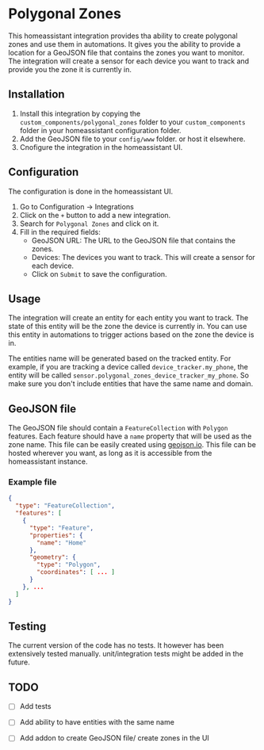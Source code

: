 # Polygonal Zones
This homeassistant integration provides tha ability to create polygonal zones and use them in automations.
It gives you the ability to provide a location for a GeoJSON file that contains the zones you want to monitor.
The integration will create a sensor for each device you want to track and provide you the zone it is currently in.


## Installation
1. Install this integration by copying the `custom_components/polygonal_zones` folder to your `custom_components`
   folder in your homeassistant configuration folder.
2. Add the GeoJSON file to your `config/www` folder. or host it elsewhere.
3. Cnofigure the integration in the homeassistant UI.

## Configuration
The configuration is done in the homeassistant UI.
1. Go to Configuration -> Integrations
2. Click on the `+` button to add a new integration.
3. Search for `Polygonal Zones` and click on it.
4. Fill in the required fields:
    - GeoJSON URL: The URL to the GeoJSON file that contains the zones.
    - Devices: The devices you want to track. This will create a sensor for each device.
    - Click on `Submit` to save the configuration.

## Usage
The integration will create an entity for each entity you want to track. The state of this entity will be the zone the 
device is currently in. You can use this entity in automations to trigger actions based on the zone the device is in.

The entities name will be generated based on the tracked entity. For example, if you are tracking a device called 
`device_tracker.my_phone`, the entity will be called `sensor.polygonal_zones_device_tracker_my_phone`. So make sure you 
don't include entities that have the same name and domain.

## GeoJSON file
The GeoJSON file should contain a `FeatureCollection` with `Polygon` features. Each feature should have a `name` property that will be used as the zone name.
This file can be easily created using [geojson.io](https://geojson.io/). This file can be hosted wherever you want, as long as it is accessible from the homeassistant instance.

### Example file
```json
{
  "type": "FeatureCollection",
  "features": [
    {
      "type": "Feature",
      "properties": {
        "name": "Home"
      },
      "geometry": {
        "type": "Polygon",
        "coordinates": [ ... ]
      }
    }, ...
  ]
}
```

## Testing
The current version of the code has no tests. It however has been extensively tested manually. unit/integration tests 
might be added in the future.


## TODO
- [ ] Add tests
- [ ] Add ability to have entities with the same name
- [ ] Add addon to create GeoJSON file/ create zones in the UI

